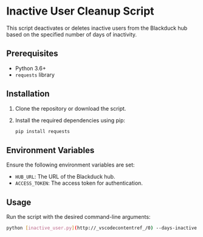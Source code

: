 # Inactive User Cleanup Script

This script deactivates or deletes inactive users from the Blackduck hub based on the specified number of days of inactivity.

## Prerequisites

- Python 3.6+
- `requests` library

## Installation

1. Clone the repository or download the script.
2. Install the required dependencies using pip:

    ```sh
    pip install requests
    ```

## Environment Variables

Ensure the following environment variables are set:

- `HUB_URL`: The URL of the Blackduck hub.
- `ACCESS_TOKEN`: The access token for authentication.

## Usage

Run the script with the desired command-line arguments:

```sh
python [inactive_user.py](http://_vscodecontentref_/0) --days-inactive 180 --clean-up --delete
